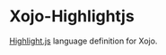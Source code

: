 # Xojo-Highlightjs

[Highlight.js] language definition for Xojo.

[Highlight.js]: https://highlightjs.org
